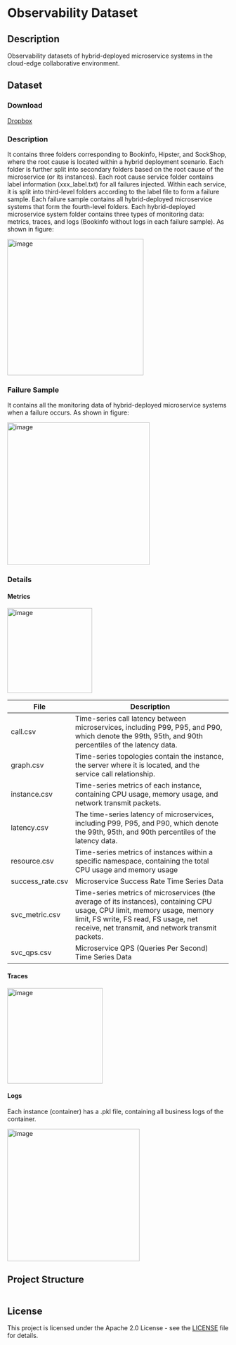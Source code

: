 # Observability Dataset

## Description

Observability datasets of hybrid-deployed microservice systems in the cloud-edge collaborative environment.

## Dataset

### Download

[Dropbox](https://www.dropbox.com/scl/fi/s6gugabhlfd4ar46vu3nf/abnormal.zip?rlkey=iztl9kqkorakqt6dxocmlv3k7&st=jsbbcozk&dl=0)

### Description

It contains three folders corresponding to Bookinfo, Hipster, and SockShop, where the root cause is located within a hybrid deployment scenario. Each folder is further split into secondary folders based on the root cause of the microservice (or its instances). Each root cause service folder contains label information (xxx_label.txt) for all failures injected. Within each service, it is split into third-level folders according to the label file to form a failure sample. Each failure sample contains all hybrid-deployed microservice systems that form the fourth-level folders. Each hybrid-deployed microservice system folder contains three types of monitoring data: metrics, traces, and logs (Bookinfo without logs in each failure sample).
As shown in figure:

<img width="310" alt="image" src="https://github.com/WDCloudEdge/MicroCERCL/assets/48899336/461ec9a0-80c9-4fb1-a989-566cb14661e6">

### Failure Sample

It contains all the monitoring data of hybrid-deployed microservice systems when a failure occurs.
As shown in figure:

<img width="324" alt="image" src="https://github.com/WDCloudEdge/MicroCERCL/assets/48899336/346c2b81-371b-41ca-92de-ce99df51509e">

### Details

#### Metrics

<img width="193" alt="image" src="https://github.com/WDCloudEdge/MicroCERCL/assets/48899336/6b7e5e22-0d5d-4629-9dbe-ca09c5894766">

| File             | Description                                                                                                                                                                                                             |
| ---------------- | ----------------------------------------------------------------------------------------------------------------------------------------------------------------------------------------------------------------------- |
| call.csv         | Time-series call latency between microservices, including P99, P95, and P90, which denote the 99th, 95th, and 90th percentiles of the latency data.                                                                     |
| graph.csv        | Time-series topologies contain the instance, the server where it is located, and the service call relationship.                                                                                                         |
| instance.csv     | Time-series metrics of each instance, containing CPU usage, memory usage, and network transmit packets.                                                                                                                 |
| latency.csv      | The time-series latency of microservices, including P99, P95, and P90, which denote the 99th, 95th, and 90th percentiles of the latency data.                                                                           |
| resource.csv     | Time-series metrics of instances within a specific namespace, containing the total CPU usage and memory usage                                                                                                           |
| success_rate.csv | Microservice Success Rate Time Series Data                                                                                                                                                                              |
| svc_metric.csv   | Time-series metrics of microservices (the average of its instances), containing CPU usage, CPU limit, memory usage, memory limit, FS write, FS read, FS usage, net receive, net transmit, and network transmit packets. |
| svc_qps.csv      | Microservice QPS (Queries Per Second) Time Series Data                                                                                                                                                                  |

#### Traces

<img width="217" alt="image" src="https://github.com/WDCloudEdge/MicroCERCL/assets/48899336/6ab3177b-3502-413c-b77f-4251387a3d20">

#### Logs

Each instance (container) has a .pkl file, containing all business logs of the container.

<img width="301" alt="image" src="https://github.com/WDCloudEdge/MicroCERCL/assets/48899336/e3bddbcf-8b6e-4b02-8f9c-1cbd6945cb43">

## Project Structure

```textile

```

## License

This project is licensed under the Apache 2.0 License - see the [LICENSE](LICENSE) file for details.

